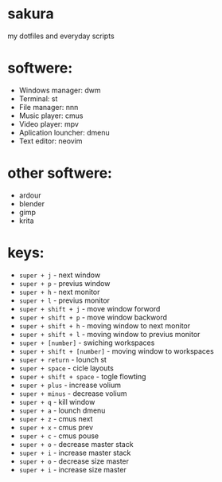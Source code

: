 # sakura
my dotfiles and everyday scripts

# softwere:
- Windows manager: dwm
- Terminal: st
- File manager: nnn
- Music player: cmus
- Video player: mpv
- Aplication louncher: dmenu
- Text editor: neovim
# other softwere:
- ardour
- blender
- gimp
- krita

# keys:
- `super + j` - next window
- `super + p` - previus window
- `super + h` - next monitor
- `super + l` - previus monitor
- `super + shift + j` - move window forword
- `super + shift + p` - move window backword
- `super + shift + h` - moving window to next monitor
- `super + shift + l` - moving window to previus monitor
- `super + [number]` - swiching workspaces
- `super + shift + [number]` - moving window to workspaces
- `super + return` - lounch st
- `super + space` - cicle layouts
- `super + shift + space` - togle flowting
- `super + plus` - increase volium
- `super + minus` - decrease volium
- `super + q` - kill window
- `super + a` - lounch dmenu
- `super + z` - cmus next
- `super + x` - cmus prev
- `super + c` - cmus pouse
- `super + o` - decrease master stack
- `super + i` - increase master stack
- `super + o` - decrease size master
- `super + i` - increase size master

